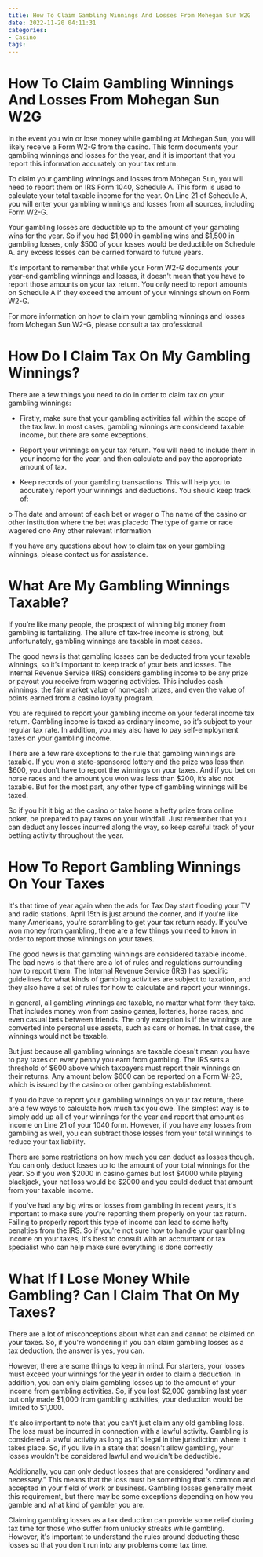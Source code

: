 ```yaml
---
title: How To Claim Gambling Winnings And Losses From Mohegan Sun W2G
date: 2022-11-20 04:11:31
categories:
- Casino
tags:
---
```



#  How To Claim Gambling Winnings And Losses From Mohegan Sun W2G

In the event you win or lose money while gambling at Mohegan Sun, you will likely receive a Form W2-G from the casino. This form documents your gambling winnings and losses for the year, and it is important that you report this information accurately on your tax return.

To claim your gambling winnings and losses from Mohegan Sun, you will need to report them on IRS Form 1040, Schedule A. This form is used to calculate your total taxable income for the year. On Line 21 of Schedule A, you will enter your gambling winnings and losses from all sources, including Form W2-G.

Your gambling losses are deductible up to the amount of your gambling wins for the year. So if you had $1,000 in gambling wins and $1,500 in gambling losses, only $500 of your losses would be deductible on Schedule A. any excess losses can be carried forward to future years.

It's important to remember that while your Form W2-G documents your year-end gambling winnings and losses, it doesn't mean that you have to report those amounts on your tax return. You only need to report amounts on Schedule A if they exceed the amount of your winnings shown on Form W2-G.

For more information on how to claim your gambling winnings and losses from Mohegan Sun W2-G, please consult a tax professional.

#  How Do I Claim Tax On My Gambling Winnings?

There are a few things you need to do in order to claim tax on your gambling winnings:

- Firstly, make sure that your gambling activities fall within the scope of the tax law. In most cases, gambling winnings are considered taxable income, but there are some exceptions.

- Report your winnings on your tax return. You will need to include them in your income for the year, and then calculate and pay the appropriate amount of tax.

- Keep records of your gambling transactions. This will help you to accurately report your winnings and deductions. You should keep track of:

o The date and amount of each bet or wager
o The name of the casino or other institution where the bet was placedo The type of game or race wagered ono Any other relevant information

If you have any questions about how to claim tax on your gambling winnings, please contact us for assistance.

#  What Are My Gambling Winnings Taxable?

If you’re like many people, the prospect of winning big money from gambling is tantalizing. The allure of tax-free income is strong, but unfortunately, gambling winnings are taxable in most cases.

The good news is that gambling losses can be deducted from your taxable winnings, so it’s important to keep track of your bets and losses. The Internal Revenue Service (IRS) considers gambling income to be any prize or payout you receive from wagering activities. This includes cash winnings, the fair market value of non-cash prizes, and even the value of points earned from a casino loyalty program.

You are required to report your gambling income on your federal income tax return. Gambling income is taxed as ordinary income, so it’s subject to your regular tax rate. In addition, you may also have to pay self-employment taxes on your gambling income.

There are a few rare exceptions to the rule that gambling winnings are taxable. If you won a state-sponsored lottery and the prize was less than $600, you don’t have to report the winnings on your taxes. And if you bet on horse races and the amount you won was less than $200, it’s also not taxable. But for the most part, any other type of gambling winnings will be taxed.

So if you hit it big at the casino or take home a hefty prize from online poker, be prepared to pay taxes on your windfall. Just remember that you can deduct any losses incurred along the way, so keep careful track of your betting activity throughout the year.

#  How To Report Gambling Winnings On Your Taxes

It's that time of year again when the ads for Tax Day start flooding your TV and radio stations. April 15th is just around the corner, and if you're like many Americans, you're scrambling to get your tax return ready. If you've won money from gambling, there are a few things you need to know in order to report those winnings on your taxes.

The good news is that gambling winnings are considered taxable income. The bad news is that there are a lot of rules and regulations surrounding how to report them. The Internal Revenue Service (IRS) has specific guidelines for what kinds of gambling activities are subject to taxation, and they also have a set of rules for how to calculate and report your winnings.

In general, all gambling winnings are taxable, no matter what form they take. That includes money won from casino games, lotteries, horse races, and even casual bets between friends. The only exception is if the winnings are converted into personal use assets, such as cars or homes. In that case, the winnings would not be taxable.

But just because all gambling winnings are taxable doesn't mean you have to pay taxes on every penny you earn from gambling. The IRS sets a threshold of $600 above which taxpayers must report their winnings on their returns. Any amount below $600 can be reported on a Form W-2G, which is issued by the casino or other gambling establishment.

If you do have to report your gambling winnings on your tax return, there are a few ways to calculate how much tax you owe. The simplest way is to simply add up all of your winnings for the year and report that amount as income on Line 21 of your 1040 form. However, if you have any losses from gambling as well, you can subtract those losses from your total winnings to reduce your tax liability.

There are some restrictions on how much you can deduct as losses though. You can only deduct losses up to the amount of your total winnings for the year. So if you won $2000 in casino games but lost $4000 while playing blackjack, your net loss would be $2000 and you could deduct that amount from your taxable income.

If you've had any big wins or losses from gambling in recent years, it's important to make sure you're reporting them properly on your tax return. Failing to properly report this type of income can lead to some hefty penalties from the IRS. So if you're not sure how to handle your gambling income on your taxes, it's best to consult with an accountant or tax specialist who can help make sure everything is done correctly

#  What If I Lose Money While Gambling? Can I Claim That On My Taxes?

There are a lot of misconceptions about what can and cannot be claimed on your taxes. So, if you're wondering if you can claim gambling losses as a tax deduction, the answer is yes, you can.

However, there are some things to keep in mind. For starters, your losses must exceed your winnings for the year in order to claim a deduction. In addition, you can only claim gambling losses up to the amount of your income from gambling activities. So, if you lost $2,000 gambling last year but only made $1,000 from gambling activities, your deduction would be limited to $1,000.

It's also important to note that you can't just claim any old gambling loss. The loss must be incurred in connection with a lawful activity. Gambling is considered a lawful activity as long as it's legal in the jurisdiction where it takes place. So, if you live in a state that doesn't allow gambling, your losses wouldn't be considered lawful and wouldn't be deductible.

Additionally, you can only deduct losses that are considered "ordinary and necessary." This means that the loss must be something that's common and accepted in your field of work or business. Gambling losses generally meet this requirement, but there may be some exceptions depending on how you gamble and what kind of gambler you are.

Claiming gambling losses as a tax deduction can provide some relief during tax time for those who suffer from unlucky streaks while gambling. However, it's important to understand the rules around deducting these losses so that you don't run into any problems come tax time.
